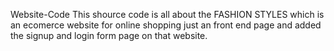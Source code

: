 Website-Code
This shource code is all about the FASHION STYLES which is an ecomerce website for online shopping just an front end page and added the signup and login form page on that website.
